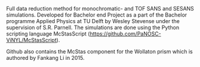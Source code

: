 Full data reduction method for monochromatic- and TOF SANS and SESANS simulations.
Developed for Bachelor end Project as a part of the Bachelor programme Applied Physics at TU Delft by Wesley Stevense under the supervision of S.R. Parnell. 
The simulations are done using the Python scripting language McStasScript (https://github.com/PaNOSC-ViNYL/McStasScript).

Github also contains the McStas component for the Wollaton prism which is authored by Fankang Li in 2015. 
